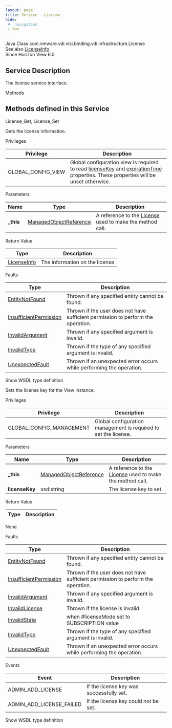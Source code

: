```yaml
---
layout: page
title: Service - License
hide:
 #- navigation
 - toc
---
```


  
  
  



Java Class
    com.vmware.vdi.vlsi.binding.vdi.infrastructure.License  
See also
     [LicenseInfo](vdi.infrastructure.License.LicenseInfo.md)  
Since 
    Horizon View 6.0

  


## Service Description

The license service interface. 

Methods

Methods defined in this Service   
---  
License_Get, License_Set  
  



Gets the license information. 

Privileges 

Privilege |  Description   
---|---  
GLOBAL_CONFIG_VIEW|  Global configuration view is required to read [licenseKey](vdi.infrastructure.License.LicenseInfo.md#licenseKey) and [expirationTime](vdi.infrastructure.License.LicenseInfo.md#expirationTime) properties. These properties will be unset otherwise.   
  


Parameters 

Name| Type| Description  
---|---|---  
**_this**| [ManagedObjectReference](vmodl.ManagedObjectReference.md)|  A reference to the [License](vdi.infrastructure.License.md) used to make the method call.   
  


Return Value 

Type |  Description   
---|---  
[LicenseInfo](vdi.infrastructure.License.LicenseInfo.md)| The information on the license  
  


Faults 

Type |  Description   
---|---  
[EntityNotFound](vdi.fault.EntityNotFound.md)| Thrown if any specified entity cannot be found.  
[InsufficientPermission](vdi.fault.InsufficientPermission.md)| Thrown if the user does not have sufficient permission to perform the operation.  
[InvalidArgument](vdi.fault.InvalidArgument.md)| Thrown if any specified argument is invalid.  
[InvalidType](vdi.fault.InvalidType.md)| Thrown if the type of any specified argument is invalid.  
[UnexpectedFault](vdi.fault.UnexpectedFault.md)| Thrown if an unexpected error occurs while performing the operation.  
  
Show WSDL type definition

  
  
  



Sets the license key for the View instance. 

Privileges 

Privilege |  Description   
---|---  
GLOBAL_CONFIG_MANAGEMENT|  Global configuration management is required to set the license.   
  


Parameters 

Name| Type| Description  
---|---|---  
**_this**| [ManagedObjectReference](vmodl.ManagedObjectReference.md)|  A reference to the [License](vdi.infrastructure.License.md) used to make the method call.   
**licenseKey**|  xsd:string|  The license key to set.   
  
  


Return Value 

Type |  Description   
---|---  
None  
  


Faults 

Type |  Description   
---|---  
[EntityNotFound](vdi.fault.EntityNotFound.md)| Thrown if any specified entity cannot be found.  
[InsufficientPermission](vdi.fault.InsufficientPermission.md)| Thrown if the user does not have sufficient permission to perform the operation.  
[InvalidArgument](vdi.fault.InvalidArgument.md)| Thrown if any specified argument is invalid.  
[InvalidLicense](vdi.fault.InvalidLicense.md)| Thrown if the license is invalid  
[InvalidState](vdi.fault.InvalidState.md)| when #licenseMode set to SUBSCRIPTION value  
[InvalidType](vdi.fault.InvalidType.md)| Thrown if the type of any specified argument is invalid.  
[UnexpectedFault](vdi.fault.UnexpectedFault.md)| Thrown if an unexpected error occurs while performing the operation.  
  


Events 

Event |  Description   
---|---  
ADMIN_ADD_LICENSE|  If the license key was successfully set.   
ADMIN_ADD_LICENSE_FAILED|  If the license key could not be set.   
  
Show WSDL type definition

  
  
  
  
  
  
  

